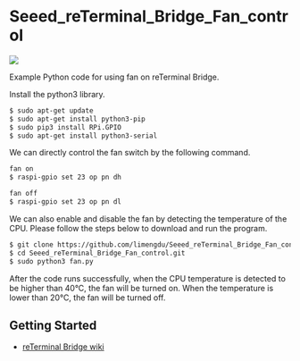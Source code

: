 # Seeed_reTerminal_Bridge_Fan_control

![](https://files.seeedstudio.com/wiki/reTerminal_Bridge/reTerminal_bridge.jpg)
 
Example Python code for using fan on reTerminal Bridge.

Install the python3 library.

```sh
$ sudo apt-get update
$ sudo apt-get install python3-pip
$ sudo pip3 install RPi.GPIO
$ sudo apt-get install python3-serial
```

We can directly control the fan switch by the following command.

```sh
fan on
$ raspi-gpio set 23 op pn dh

fan off
$ raspi-gpio set 23 op pn dl
```

We can also enable and disable the fan by detecting the temperature of the CPU. Please follow the steps below to download and run the program.

```sh
$ git clone https://github.com/limengdu/Seeed_reTerminal_Bridge_Fan_control.git
$ cd Seeed_reTerminal_Bridge_Fan_control.git
$ sudo python3 fan.py
```

After the code runs successfully, when the CPU temperature is detected to be higher than 40°C, the fan will be turned on. When the temperature is lower than 20°C, the fan will be turned off.

## Getting Started

- [reTerminal Bridge wiki]()

